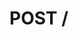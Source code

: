 # POST /

<api-endpoint openapi-path="../../../cat-php-api_openapi.json" method="POST" endpoint="/"/>